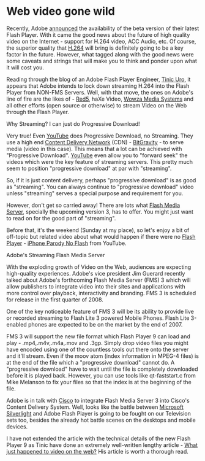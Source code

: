 # Web video gone wild

Recently, Adobe <a href="/2007/flash-player-supports-h264-the-standard-deployed-in-blu-ray-and-hd-dvd/">announced</a> the availability of the beta version of their latest Flash Player. With it came the good news about the future of high quality video on the Internet - support for H.264 video, ACC Audio, etc. Of course, the superior quality that <a href="http://en.wikipedia.org/wiki/H.264">H.264</a> will bring is definitely going to be a key factor in the future. However, what tagged along with the good news were some caveats and strings that will make you to think and ponder upon what it will cost you.

Reading through the blog of an Adobe Flash Player Engineer, <a href="http://www.kaourantin.net/" title="Tinic Uro">Tinic Uro</a>, it appears that Adobe intends to lock down streaming H.264 into the Flash Player from NON-FMS Servers. Well, with that move, the ones on Adobe's line of fire are the likes of - <a href="http://osflash.org/red5">Red5</a>, haXe Video, <a href="http://www.wowzamedia.com/">Wowza Media Systems</a> and all other efforts (open source or otherwise) to stream Video on the Web through the Flash Player.

Why Streaming? I can just do Progressive Download!

Very true! Even <a href="http://www.youtube.com/" title="YouTube">YouTube</a> does Progressive Download, no Streaming. They use a high end <a href="http://en.wikipedia.org/wiki/Content_Delivery_Network" title="Content Delivery Network">Content Delivery Network</a> (CDN) - <a href="http://www.bitgravity.com/" title="BitGravity">BitGravity</a> - to serve media (video in this case). This means that a lot can be achieved with "Progressive Download". <a href="http://www.youtube.com/" title="YouTube">YouTube</a> even allow you to "forward seek" the videos which were the key feature of streaming servers. This pretty much seem to position "progressive download" at par with "streaming".

So, if it is just content delivery, perhaps "progressive download" is as good as "streaming". You can always continue to "progressive download" video unless "streaming" serves a special purpose and requirement for you.

However, don't get so carried away! There are lots what <a href="http://www.adobe.com/products/flashmediaserver/">Flash Media Server</a>, specially the upcoming version 3, has to offer. You might just want to read on for the good part of "streaming".

Before that, it's the weekend (Sunday at my place), so let's enjoy a bit of off-topic but related video about what would happen if there were no <a href="http://www.adobe.com/go/flashplayer/">Flash Player</a> - <a href="http://www.youtube.com/watch?v=bjgXnMVMimg">iPhone Parody No Flash</a> from YouTube.

Adobe's Streaming Flash Media Server

With the exploding growth of Video on the Web, audiences are expecting high-quality experiences. Adobe's vice president Jim Guerard recently talked about Adobe's forthcoming Flash Media Server (FMS) 3 which will allow publishers to integrate video into their sites and applications with more control over playback, interactivity and branding. FMS 3 is scheduled for release in the first quarter of 2008.

One of the key noticeable feature of FMS 3 will be its ability to provide live or recorded streaming to Flash Lite 3 powered Mobile Phones. Flash Lite 3-enabled phones are expected to be on the market by the end of 2007.


FMS 3 will support the new file format which Flash Player 9 can load and play - .mp4,.m4v,.m4a,.mov and .3gp. Simply drop video files you might have encoded using one of the countless tools out there onto the server and it'll stream. Even if the moov atom (index information in MPEG-4 files) is at the end of the file which a "progressive download" cannot do. A "progressive download" have to wait until the file is completely downloaded before it is played back. However, you can use tools like qt-faststart.c from Mike Melanson to fix your files so that the index is at the beginning of the file.

Adobe is in talk with <a href="http://www.cisco.com/" title="Cisco">Cisco</a> to integrate Flash Media Server 3 into Cisco's Content Delivery System. Well, looks like the battle between <a href="/2007/microsoft-silverlight-10/" title="Microsoft Silverlight">Microsoft Silverlight</a> and Adobe Flash Player is going to be fought on our Television sets too, besides the already hot battle scenes on the desktops and mobile devices.

I have not extended the article with the technical details of the new Flash Player 9 as Tinic have done an extremely well-written lengthy article - <a href="http://www.kaourantin.net/2007/08/what-just-happened-to-video-on-web_20.html">What just happened to video on the web?</a> His article is worth a thorough read.